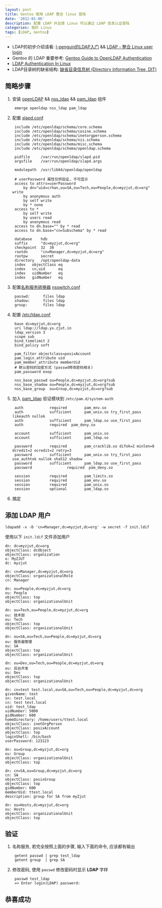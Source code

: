 ```yaml
---
layout: post
title: Gentoo 使用 LDAP 整合 linux 登陆
date: '2012-01-06'
description: 配置 LDAP 并且使 Linux 可以通过 LDAP 信息认证登陆
categories: 我的 Linux
tags: [LDAP, Gentoo]
---
```

[1]: http://www.l-penguin.idv.tw/article/ldap-1.htm "LDAP 入門"
[2]: http://www.l-penguin.idv.tw/article/ldap-3.htm "LDAP - 整合 Linux user login"
[3]: http://www.gentoo.org/doc/en/ldap-howto.xml "Gentoo Guide to OpenLDAP Authentication"
[4]: http://www.howtoforge.com/linux_ldap_authentication "LDAP Authentication In Linux"
[5]: http://docs.oracle.com/cd/E24847_01/html/E22302/ldapsecure-89.html#scrolltoc "缺省目录信息树 (Directory Information Tree, DIT)"
[6]: http://gpo.zugaina.org/net-nds/openldap "openldap"
[7]: http://gpo.zugaina.org/sys-auth/nss_ldap "nss_ldap"
[8]: http://linux.die.net/man/5/pam_ldap "man 5 pam_ldap"
[9]: http://linux.die.net/man/5/slapd.conf "man 5 slapd.conf"
[10]: http://docs.oracle.com/cd/E24847_01/html/E22302/a12swit-89620.html "关于名称服务转换器"
[11]: http://linux.die.net/man/5/nsswitch.conf "man 5 nsswitch.conf"
[12]: http://www.padl.com/OSS/nss_ldap.html "nss_ldap"

* LDAP的初步介绍请看: [l-penguin的LDAP入门][1] && [LDAP - 整合 Linux user login][2]
* Gentoo 的 LDAP 重要参考: [Gentoo Guide to OpenLDAP Authentication][3]
* [LDAP Authentication In Linux][4]
* LDAP目录树的缺省结构: [缺省目录信息树 (Directory Information Tree, DIT)][5]


## 简略步骤

1. 安装 [openLDAP][6] && [nss_ldap][7] && [pam_ldap][8] 组件

		emerge openldap nss_ldap pam_ldap

1. 配置 [slapd.conf][9]

		include /etc/openldap/schema/core.schema
		include /etc/openldap/schema/cosine.schema
		include /etc/openldap/schema/inetorgperson.schema
		include /etc/openldap/schema/nis.schema
		include /etc/openldap/schema/misc.schema
		include /etc/openldap/schema/openldap.schema
		 
		pidfile     /var/run/openldap/slapd.pid
		argsfile    /var/run/openldap/slapd.args
		 
		modulepath  /usr/lib64/openldap/openldap
		 
		# userPassword 属性仅供验证, 不可显示
		access to attrs=userPassword
		    by dn="uid=crhan,ou=SA,ou=Tech,ou=People,dc=myzjut,dc=org" write
		    by anonymous auth
		    by self write
		    by * none
		access to *
		    by self write
		    by users read
		    by anonymous read
		access to dn.base="" by * read
		access to dn.base="cn=Subschema" by * read
		 
		database    hdb
		suffix      "dc=myzjut,dc=org"
		checkpoint  32  30 
		rootdn      "cn=Manager,dc=myzjut,dc=org"
		rootpw      secret
		directory   /opt/openldap-data
		index   objectClass eq
		index   cn,uid      eq
		index   uidNumber   eq
		index   gidNumber   eq


1. 配置[名称服务转换器][10] [nsswitch.conf][11]

		passwd:      files ldap
		shadow:      files ldap
		group:       files ldap

1. 配置 [/etc/ldap.conf][12]

		base dc=myzjut,dc=org
		uri ldap://ldap.yx.zjut.in
		ldap_version 3
		scope sub
		bind_timelimit 2
		bind_policy soft
		 
		pam_filter objectclass=posixAccount
		pam_login_attribute uid
		pam_member_attribute memberUid
		# 默认密码的加密方式 (passwd修改密码相关)
		pam_password exop
		 
		nss_base_passwd ou=People,dc=myzjut,dc=org?sub
		nss_base_shadow ou=People,dc=myzjut,dc=org?sub
		nss_base_group  ou=Group,dc=myzjut,dc=org?sub

1. 加入 [pam_ldap][8] 验证模块到 `/etc/pam.d/system-auth`

		auth            required        pam_env.so 
		auth            sufficient      pam_unix.so try_first_pass likeauth nullok 
		auth            sufficient      pam_ldap.so use_first_pass
		auth            required  pam_deny.so
		 
		account         sufficient      pam_unix.so 
		account         sufficient      pam_ldap.so
		 
		password        required        pam_cracklib.so difok=2 minlen=8 dcredit=2 ocredit=2 retry=3 
		password        sufficient      pam_unix.so try_first_pass use_authtok nullok sha512 shadow 
		password        sufficient      pam_ldap.so use_first_pass
		password                required  pam_deny.so
		 
		session         required        pam_limits.so 
		session         required        pam_env.so 
		session         required        pam_unix.so 
		session         optional        pam_ldap.so

1. 搞定


## 添加 LDAP 用户

	ldapadd -x -D 'cn=Manager,dc=myzjut,dc=org' -w secret -f init.ldif


使用以下 `init.ldif` 文件添加用户

	dn: dc=myzjut,dc=org
	objectClass: dcObject
	objectClass: organization
	o: MyZJUT
	dc: myzjut

	dn: cn=Manager,dc=myzjut,dc=org
	objectClass: organizationalRole
	cn: Manager

	dn: ou=People,dc=myzjut,dc=org
	ou: People
	objectClass: top
	objectClass: organizationalUnit

	dn: ou=Tech,ou=People,dc=myzjut,dc=org
	ou: 技术部
	ou: Tech
	objectClass: top
	objectClass: organizationalUnit

	dn: ou=SA,ou=Tech,ou=People,dc=myzjut,dc=org
	ou: 服务器管理
	ou: SA
	objectClass: top
	objectClass: organizationalUnit

	dn: ou=Dev,ou=Tech,ou=People,dc=myzjut,dc=org
	ou: 后台开发
	ou: Dev
	objectClass: top
	objectClass: organizationalUnit

	dn: cn=test test.local,ou=SA,ou=Tech,ou=People,dc=myzjut,dc=org
	givenName: test
	sn: test.local
	cn: test test.local
	uid: test_ldap
	uidNumber: 5000
	gidNumber: 600
	homeDirectory: /home/users/ttest.local
	objectClass: inetOrgPerson
	objectClass: posixAccount
	objectClass: top
	loginShell: /bin/bash
	userPassword: 123123

	dn: ou=Group,dc=myzjut,dc=org
	ou: Group
	objectClass: organizationalUnit
	objectClass: top

	dn: cn=SA,ou=Group,dc=myzjut,dc=org
	cn: SA
	objectClass: posixGroup
	objectClass: top
	gidNumber: 600
	memberUid: ttest.local
	description: group for SA from myZjut

	dn: ou=Hosts,dc=myzjut,dc=org
	ou: Hosts
	objectClass: organizationalUnit
	objectClass: top

## 验证

1. 名称服务, 若完全按照上面的步骤, 输入下面的命令, 应该都有输出

		getent passwd | grep test_ldap
		getent group  | grep SA

1. 修改密码, 使用 `passwd` 修改密码时显示 __LDAP__ 字样

		passwd test_ldap
		=> Enter login(LDAP) password: 

## 恭喜成功
